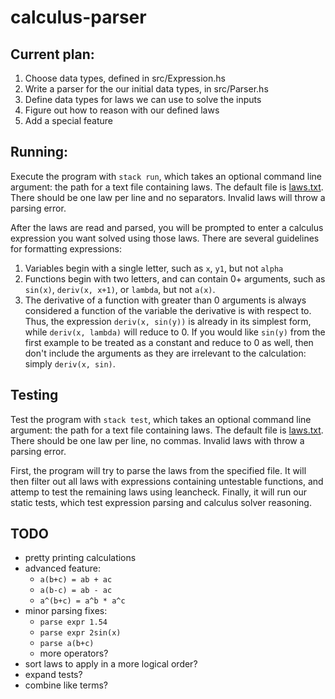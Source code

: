 # calculus-parser

## Current plan:
1. Choose data types, defined in src/Expression.hs
2. Write a parser for the our initial data types, in src/Parser.hs
3. Define data types for laws we can use to solve the inputs
4. Figure out how to reason with our defined laws
5. Add a special feature

## Running:
Execute the program with `stack run`, which takes an optional command line argument: the path for a text file containing laws. The default file is [laws.txt](./laws.txt). There should be one law per line and no separators. Invalid laws will throw a parsing error.

After the laws are read and parsed, you will be prompted to enter a calculus expression you want solved using those laws. There are several guidelines for formatting expressions:
1. Variables begin with a single letter, such as `x`, `y1`, but not `alpha`
2. Functions begin with two letters, and can contain 0+ arguments, such as `sin(x)`, `deriv(x, x+1)`, or `lambda`, but not `a(x)`.
3. The derivative of a function with greater than 0 arguments is always considered a function of the variable the derivative is with respect to. Thus, the expression `deriv(x, sin(y))` is already in its simplest form, while `deriv(x, lambda)` will reduce to 0. If you would like `sin(y)` from the first example to be treated as a constant and reduce to 0 as well, then don't include the arguments as they are irrelevant to the calculation: simply `deriv(x, sin)`.

## Testing
Test the program with `stack test`, which takes an optional command line argument: the path for a text file containing laws. The default file is [laws.txt](./laws.txt). There should be one law per line, no commas. Invalid laws with throw a parsing error.

First, the program will try to parse the laws from the specified file. It will then filter out all laws with expressions containing untestable functions, and attemp to test the remaining laws using leancheck. Finally, it will run our static tests, which test expression parsing and calculus solver reasoning.

## TODO 
* pretty printing calculations
* advanced feature:
  * `a(b+c) = ab + ac`
  * `a(b-c) = ab - ac`
  * `a^(b+c) = a^b * a^c`
* minor parsing fixes:
  * `parse expr 1.54`
  * `parse expr 2sin(x)`
  * `parse a(b+c)`
  * more operators?
* sort laws to apply in a more logical order?
* expand tests?
* combine like terms?